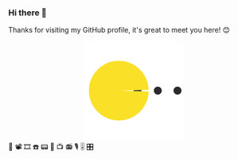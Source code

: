 ### Hi there 👋
Thanks for visiting my GitHub profile, it's great to meet you here! 😊  
<div align="center">
  <img src="https://raw.githubusercontent.com/Aniket965/Aniket965/master/pacman.svg?sanitize=true" width="200" height="200">
</div>
🎥  📽  🎞   ☎️  📟  📠  📺  📻  🎙  🎚  🎛   
<!--
**bluezhan/bluezhan** is a ✨ _special_ ✨ repository because its `README.md` (this file) appears on your GitHub profile.

Here are some ideas to get you started:

- 🔭 I’m currently working on ...
- 🌱 I’m currently learning ...
- 👯 I’m looking to collaborate on ...
- 🤔 I’m looking for help with ...
- 💬 Ask me about ...
- 📫 How to reach me: ...
- 😄 Pronouns: ...
- ⚡ Fun fact: ...
-->
